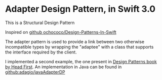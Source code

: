 # Adapter Design Pattern, in Swift 3.0

This is a Structural Design Pattern

Inspired on [github ochococo/Design-Patterns-In-Swift](https://github.com/ochococo/Design-Patterns-In-Swift#-adapter)

The adapter pattern is used to provide a link between two otherwise incompatible types by wrapping the "adaptee" with a class that supports the interface required by the client.

I implemented a second example, the one present in [Design Patterns book by Head First](http://shop.oreilly.com/product/9780596007126.do). An implementation in Java can be found in [github:adagio/javaAdapterDP](https://github.com/adagio/javaAdapterDP)
